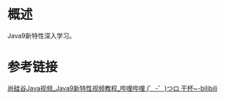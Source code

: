 # 概述

Java9新特性深入学习。

# 参考链接

[尚硅谷Java视频_Java9新特性视频教程_哔哩哔哩 (゜-゜)つロ 干杯~-bilibili](https://www.bilibili.com/video/av21044543)